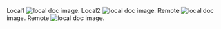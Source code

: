 Local1 ![local doc](local-doc.png) image.
Local2 ![local doc](docs/local-doc.png "Screenshot Title") image.
Remote ![local doc](https://docs/local-doc.png "Screenshot Title") image.
Remote ![local doc](https://local-doc.png "Screenshot Title") image.
